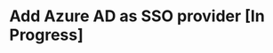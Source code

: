 # Add Azure AD as SSO provider [In Progress]

<!--To integrate Azure AD as SSO provider:

1. [Manage backend settings.](azure-ad.md#backend-settings)
1. [Manage Platform settings.](azure-ad.md#platform-settings)


## Backend Settings

Set up the necessary environment variables for the Frontend Application to authenticate users via Azure AD authentication provider:

```
set "Azuread…Enabled=true"
set "AzureAd_ApplicationId=86d04c35-143d-4d3c-aca2-8608e2186282"
set "Azurend…TenantId=bc03e660-5e3a-45c4-bf5c-b75489f78923"
set "AzureAd…ValidateIssuer=MultitenantAzureAD"
```

## Platform Settings

Configure store settings:

1. Click **Stores** in the main menu.
1. In the next blade, select the desired store.
1. In the next blade, click on the **Authentication** widget.
1. In the next blade, enable/disable authentication types for the selected store.

    ![Configure authentication types](media/authentication-types.png)

    !!! note
        By default, all registered authentication types are enabled.

1. Click **Save** to save the changes.

The GraphQL query confirms that authentication via Azure AD is enabled:

![Query](media/graphql-authentication-types.png){: width="650"}

The Azure AD authentication button appears on the login page of the Frontend Application:

![Azure AD button](media/azure-ad-button.png){: width="700"}-->

